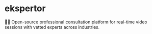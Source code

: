 # ekspertor
👩‍🏫 Open-source professional consultation platform for real-time video sessions with vetted experts across industries.
